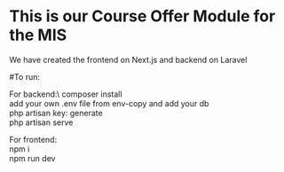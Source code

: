 # This is our Course Offer Module for the MIS

We have created the frontend on Next.js and backend on Laravel

#To run:

For backend:\ 
composer install\
add your own .env file from env-copy and add your db\
php artisan key: generate\
php artisan serve

For frontend:\
npm i\
npm run dev
